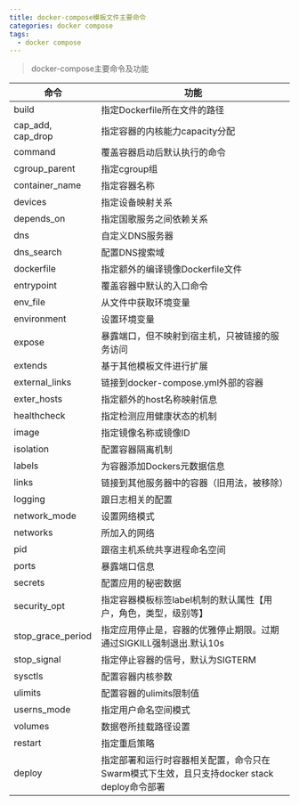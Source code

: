 ```yaml
---
title: docker-compose模板文件主要命令
categories: docker compose
tags:
  - docker compose
---
```


> docker-compose主要命令及功能

<!--more-->

|命令 | 功能|
|- |---- |
build | 指定Dockerfile所在文件的路径
cap_add, cap_drop | 指定容器的内核能力capacity分配
command | 覆盖容器启动后默认执行的命令
cgroup_parent | 指定cgroup组
container_name | 指定容器名称
devices | 指定设备映射关系
depends_on | 指定国歌服务之间依赖关系
dns | 自定义DNS服务器
dns_search | 配置DNS搜索域
dockerfile | 指定额外的编译镜像Dockerfile文件
entrypoint | 覆盖容器中默认的入口命令
env_file | 从文件中获取环境变量
environment | 设置环境变量
expose | 暴露端口，但不映射到宿主机，只被链接的服务访问
extends | 基于其他模板文件进行扩展
external_links | 链接到docker-compose.yml外部的容器
exter_hosts | 指定额外的host名称映射信息
healthcheck | 指定检测应用健康状态的机制
image | 指定镜像名称或镜像ID
isolation | 配置容器隔离机制
labels | 为容器添加Dockers元数据信息
links | 链接到其他服务器中的容器（旧用法，被移除）
logging | 跟日志相关的配置
network_mode | 设置网络模式
networks | 所加入的网络
pid | 跟宿主机系统共享进程命名空间
ports | 暴露端口信息
secrets | 配置应用的秘密数据
security_opt | 指定容器模板标签label机制的默认属性【用户，角色，类型，级别等】
stop_grace_period | 指定应用停止是，容器的优雅停止期限。过期通过SIGKILL强制退出.默认10s
stop_signal | 指定停止容器的信号，默认为SIGTERM
sysctls | 配置容器内核参数
ulimits | 配置容器的ulimits限制值
userns_mode | 指定用户命名空间模式
volumes | 数据卷所挂载路径设置
restart | 指定重启策略
deploy | 指定部署和运行时容器相关配置，命令只在Swarm模式下生效，且只支持docker stack deploy命令部署

